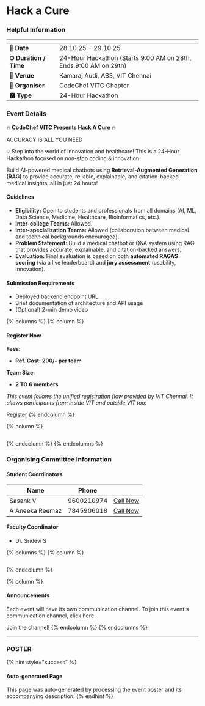 # Hack a Cure

### Helpful Information

<table data-view="cards"><thead><tr><th></th><th></th></tr></thead><tbody><tr><td><strong>📅 Date</strong></td><td>28.10.25 - 29.10.25</td></tr><tr><td><strong>⏱ Duration / Time</strong></td><td>24-Hour Hackathon (Starts 9:00 AM on 28th, Ends 9:00 AM on 29th)</td></tr><tr><td><strong>📍 Venue</strong></td><td>Kamaraj Audi, AB3, VIT Chennai</td></tr><tr><td><strong>👤 Organiser</strong></td><td>CodeChef VITC Chapter</td></tr><tr><td><strong>🅰️ Type</strong></td><td>24-Hour Hackathon</td></tr></tbody></table>

### Event Details

🔥 **CodeChef VITC Presents Hack A Cure** 🔥

ACCURACY IS ALL YOU NEED

💡 Step into the world of innovation and healthcare! This is a 24-Hour Hackathon focused on non-stop coding & innovation.

Build AI-powered medical chatbots using **Retrieval-Augmented Generation (RAG)** to provide accurate, reliable, explainable, and citation-backed medical insights, all in just 24 hours!

#### Guidelines

* **Eligibility:** Open to students and professionals from all domains (AI, ML, Data Science, Medicine, Healthcare, Bioinformatics, etc.).
* **Inter-college Teams:** Allowed.
* **Inter-specialization Teams:** Allowed (collaboration between medical and technical backgrounds encouraged).
* **Problem Statement:** Build a medical chatbot or Q\&A system using RAG that provides accurate, explainable, and citation-backed answers.
* **Evaluation:** Final evaluation is based on both **automated RAGAS scoring** (via a live leaderboard) and **jury assessment** (usability, innovation).

#### Submission Requirements

* Deployed backend endpoint URL
* Brief documentation of architecture and API usage
* (Optional) 2-min demo video

{% columns %}
{% column %}
#### Register Now

**Fees**:

* **Ref. Cost: 200/- per team**

**Team Size:**

* **2 TO 6 members**

_This event follows the unified registration flow provided by VIT Chennai. It allows participants from inside VIT and outside VIT too!_

<a href="https://chennaievents.vit.ac.in/technovit/" class="button primary" data-icon="rocket-launch">Register</a>
{% endcolumn %}

{% column %}


<figure><img src="https://images.unsplash.com/photo-1607000975574-0b425df6975a?crop=entropy&#x26;cs=srgb&#x26;fm=jpg&#x26;ixid=M3wxOTcwMjR8MHwxfHNlYXJjaHw3fHxyZWdpc3RlcnxlbnwwfHx8fDE3NjEyNDU2MDF8MA&#x26;ixlib=rb-4.1.0&#x26;q=85" alt=""><figcaption></figcaption></figure>
{% endcolumn %}
{% endcolumns %}

### Organising Committee Information

#### Student Coordinators

<table data-card-size="large" data-view="cards"><thead><tr><th>Name</th><th data-type="number">Phone</th><th></th></tr></thead><tbody><tr><td>Sasank V</td><td>9600210974</td><td><a href="tel:9600210974" class="button secondary">Call Now</a></td></tr><tr><td>A Aneeka Reemaz</td><td>7845906018</td><td><a href="tel:7845906018" class="button secondary">Call Now</a></td></tr></tbody></table>

#### Faculty Coordinator

* Dr. Sridevi S

{% columns %}
{% column %}
<figure><img src="https://images.unsplash.com/photo-1607000975574-0b425df6975a?crop=entropy&#x26;cs=srgb&#x26;fm=jpg&#x26;ixid=M3wxOTcwMjR8MHwxfHNlYXJjaHw3fHxyZWdpc3RlcnxlbnwwfHx8fDE3NjEyNDU2MDF8MA&#x26;ixlib=rb-4.1.0&#x26;q=85" alt=""><figcaption></figcaption></figure>
{% endcolumn %}

{% column %}
#### Announcements

Each event will have its own communication channel. To join this event's communication channel, click here.

Join the channel!
{% endcolumn %}
{% endcolumns %}

***

### POSTER

{% hint style="success" %}
#### Auto-generated Page

This page was auto-generated by processing the event poster and its accompanying description.
{% endhint %}
